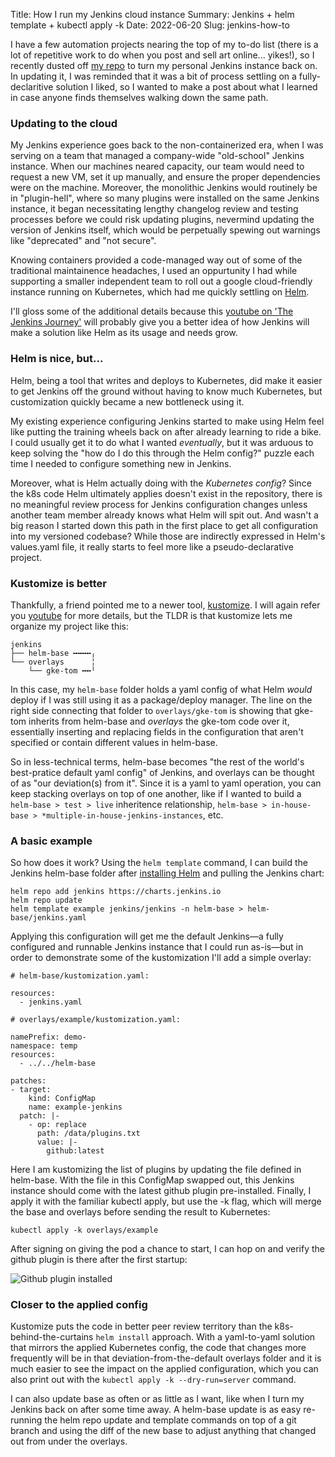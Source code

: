 Title: How I run my Jenkins cloud instance
Summary: Jenkins + helm template + kubectl apply -k
Date: 2022-06-20
Slug: jenkins-how-to

I have a few automation projects nearing the top of my to-do list
(there is a lot of repetitive work to do when you post and sell art online... yikes!),
so I recently dusted off [my repo](https://github.com/exvertus/jenkins) to turn my personal Jenkins instance back on.
In updating it, I was reminded that it was a bit of process settling on a fully-declaritive solution I liked,
so I wanted to make a post about what I learned in case anyone finds themselves walking down the same path.

### Updating to the cloud

My Jenkins experience goes back to the non-containerized era,
when I was serving on a team that managed a company-wide "old-school" Jenkins instance.
When our machines neared capacity, our team would need to request a new VM, set it up manually, 
and ensure the proper dependencies were on the machine.
Moreover, the monolithic Jenkins would routinely be in "plugin-hell",
where so many plugins were installed on the same Jenkins instance, it began
necessitating lengthy changelog review and testing processes before we could risk updating plugins, 
nevermind updating the version of Jenkins itself, 
which would be perpetually spewing out warnings like "deprecated" and "not secure".

Knowing containers provided a code-managed way out of some of the 
traditional maintainence headaches, I used an oppurtunity I had while supporting a smaller independent team to roll out a google cloud-friendly instance running on Kubernetes, which had me quickly settling on [Helm](https://helm.sh/).

I'll gloss some of the additional details because this [youtube on 'The Jenkins Journey'](https://www.youtube.com/watch?v=IDoRWieTcMc&t=213s) will probably give you a better idea of how Jenkins will make a solution like Helm as its usage and needs grow.

### Helm is nice, but...

Helm, being a tool that writes and deploys to Kubernetes,
did make it easier to get Jenkins off the ground without having to know much Kubernetes, but customization quickly became a new bottleneck using it.

My existing experience configuring Jenkins started to make using Helm feel like putting the training wheels back on after already learning to ride a bike.
I could usually get it to do what I wanted *eventually*,
but it was arduous to keep solving the "how do I do this through the Helm config?"
puzzle each time I needed to configure something new in Jenkins.

Moreover, what is Helm actually doing with the *Kubernetes config*?
Since the k8s code Helm ultimately applies doesn't exist in the repository,
there is no meaningful review process for Jenkins configuration 
changes unless another team member already knows what Helm will spit out.
And wasn't a big reason I started down this path in the first place to
get all configuration into my versioned codebase?
While those are indirectly expressed in Helm's values.yaml file,
it really starts to feel more like a pseudo-declarative project.

### Kustomize is better

Thankfully, a friend pointed me to a newer tool, [kustomize](https://kubernetes.io/docs/tasks/manage-kubernetes-objects/kustomization/).
I will again refer you [youtube](https://www.youtube.com/watch?v=WWJDbHo-OeY) for more details, 
but the TLDR is that kustomize lets me organize my project like this:
```
jenkins
├── helm-base ╍╍╍╍╷
└── overlays      ╎
    └── gke-tom ╍╍╵
```
In this case, my `helm-base` folder holds a yaml config of what Helm
*would* deploy if I was still using it as a package/deploy manager.
The line on the right side connecting that folder to `overlays/gke-tom` is showing that
gke-tom inherits from helm-base and *overlays* the gke-tom code over it,
essentially inserting and replacing fields in the configuration that
aren't specified or contain different values in helm-base.

So in less-technical terms, helm-base becomes "the rest of the world's best-pratice default yaml config" of Jenkins, and overlays can be thought of as "our deviation(s) from it". Since it is a yaml to yaml operation, you can keep stacking overlays on top of one another, like if I wanted to build a `helm-base > test > live` inheritence relationship, 
`helm-base > in-house-base > *multiple-in-house-jenkins-instances`, etc.

### A basic example

So how does it work? Using the `helm template` command,
I can build the Jenkins helm-base folder after [installing Helm](https://helm.sh/docs/intro/install/)
and pulling the Jenkins chart:

```
helm repo add jenkins https://charts.jenkins.io
helm repo update
helm template example jenkins/jenkins -n helm-base > helm-base/jenkins.yaml
```

Applying this configuration will get me the default Jenkins—a 
fully configured and runnable Jenkins instance that I could run as-is—but 
in order to demonstrate some of the kustomization I'll add a simple overlay:

```
# helm-base/kustomization.yaml:

resources:
  - jenkins.yaml

# overlays/example/kustomization.yaml:

namePrefix: demo-
namespace: temp
resources:
  - ../../helm-base

patches:
- target:
    kind: ConfigMap
    name: example-jenkins
  patch: |-
    - op: replace
      path: /data/plugins.txt
      value: |-
        github:latest
```

Here I am kustomizing the list of plugins by updating the file defined in helm-base.
With the file in this ConfigMap swapped out, this Jenkins instance should come with the latest github plugin pre-installed. Finally, I apply it with the familiar kubectl apply, but use the -k flag, which will merge the base and overlays before sending the result to Kubernetes:

```
kubectl apply -k overlays/example
```

After signing on giving the pod a chance to start, I can hop on and verify the github plugin is there after the first startup:

![Github plugin installed](/images/posts/jenkins-how-to/plugin-screenshot.png)

### Closer to the applied config

Kustomize puts the code in better peer review territory than the k8s-behind-the-curtains `helm install` approach. With a yaml-to-yaml solution that mirrors the applied Kubernetes config, the code that changes more frequently will be in that deviation-from-the-default overlays folder and it is much easier to see the impact on the applied configuration, which you can also print out with the `kubectl apply -k --dry-run=server` command. 

I can also update base as often or as little as I want, like when I turn my Jenkins back on after some time away. A helm-base update is as easy re-running the helm repo update and template commands on top of a git branch and using the diff of the new base to adjust anything that changed out from under the overlays.
